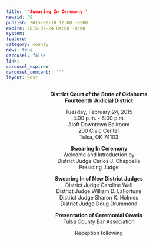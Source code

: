 ```yaml
---
title: ''Swearing In Ceremony''
newsid: 39
publish: 2015-02-18 12:00 -0500
expire: 2015-02-24 04:00 -0500
system: 
feature: 
category: county
news: true
carousel: false
link: 
carousel_expire: 
carousel_content: ''''
layout: post
---
```

<div style="text-align: center;"><p><strong>District Court of the State of Oklahoma</strong><br><strong>Fourteenth Judicial District</strong></p><p>Tuesday, February 24, 2015<br>4:00 p.m. - 6:00 p.m.<br>Aloft Downtown Ballroom<br>200 Civic Center<br>Tulsa, OK 74103</p><p><strong>Swearing In Ceremony</strong><br>Welcome and Introduction by<br>District Judge Carlos J. Chappelle<br>Presiding Judge</p><p><strong>Swearing In of New District Judges</strong><br>District Judge Caroline Wall<br>District Judge William D. LaFortune<br>District Judge Sharon K. Holmes<br>District Judge Doug Drummond</p><p><strong>Presentation of Ceremonial Gavels</strong><br>Tulsa County Bar Association</p><p>Reception following</p></div>